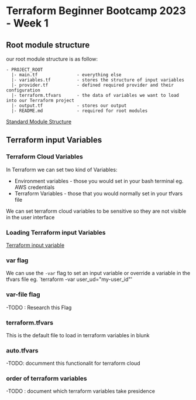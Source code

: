 # Terraform Beginner Bootcamp 2023 - Week 1

## Root module structure

our root module structure is as follow:
```
- PROJECT_ROOT
  |- main.tf               - everything else
  |- variables.tf          - stores the structure of input variables
  |- provider.tf           - defined required provider and their configuration
  |- terraform.tfvars      - the data of variables we want to load into our Terraform project
  |- output.tf             - stores our output
  |- README.md             - required for root modules
```

[Standard Module Structure](https://developer.hashicorp.com/terraform/language/modules/develop/structure)

## Terraform input Variables

### Terraform Cloud Variables

In Terraform we can set two kind of Variables:
- Environment variables - those you would set in your bash terminal eg. AWS credentials
- Terraform Variables - those that you would normally set in your tfvars file

We can set terraform cloud variables to be sensitive so they are not visible in the user interface


### Loading Terraform input Variables

[Terraform input variable](https://developer.hashicorp.com/terraform/language/values/variables)

### var flag

We can use the `-var` flag to set an input variable or override a variable in the tfvars file eg. `terraform -var user_ud="my-user_id"'

### var-file flag
-TODO : Research this Flag

### terraform.tfvars

This is the default file to load in terraform variables in blunk

### auto.tfvars

-TODO: documment this functionalit for terraform cloud 

### order of terraform variables
-TODO : document which terraform variables take presidence
